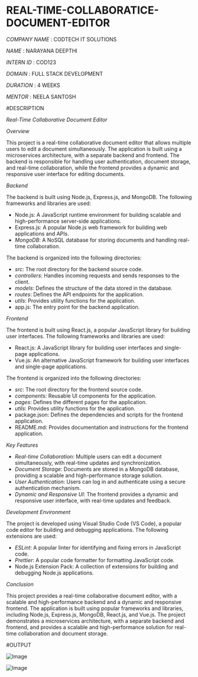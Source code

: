 # REAL-TIME-COLLABORATICE-DOCUMENT-EDITOR

*COMPANY NAME* : CODTECH IT SOLUTIONS

*NAME* : NARAYANA DEEPTHI

*INTERN ID* : COD123

*DOMAIN* : FULL STACK DEVELOPMENT

*DURATION* : 4 WEEKS

*MENTOR* : NEELA SANTOSH

#DESCRIPTION

*Real-Time Collaborative Document Editor*

*Overview*

This project is a real-time collaborative document editor that allows multiple users to edit a document simultaneously. The application is built using a microservices architecture, with a separate backend and frontend. The backend is responsible for handling user authentication, document storage, and real-time collaboration, while the frontend provides a dynamic and responsive user interface for editing documents.

*Backend*

The backend is built using Node.js, Express.js, and MongoDB. The following frameworks and libraries are used:

- Node.js: A JavaScript runtime environment for building scalable and high-performance server-side applications.
- Express.js: A popular Node.js web framework for building web applications and APIs.
- *MongoDB*: A NoSQL database for storing documents and handling real-time collaboration.

The backend is organized into the following directories:

- *src*: The root directory for the backend source code.
- *controllers*: Handles incoming requests and sends responses to the client.
- *models*: Defines the structure of the data stored in the database.
- *routes*: Defines the API endpoints for the application.
- *utils*: Provides utility functions for the application.
- app.js: The entry point for the backend application.

*Frontend*

The frontend is built using React.js, a popular JavaScript library for building user interfaces. The following frameworks and libraries are used:

- React.js: A JavaScript library for building user interfaces and single-page applications.
- Vue.js: An alternative JavaScript framework for building user interfaces and single-page applications.

The frontend is organized into the following directories:

- *src*: The root directory for the frontend source code.
- *components*: Reusable UI components for the application.
- *pages*: Defines the different pages for the application.
- *utils*: Provides utility functions for the application.
- package.json: Defines the dependencies and scripts for the frontend application.
- README.md: Provides documentation and instructions for the frontend application.

*Key Features*

- *Real-time Collaboration*: Multiple users can edit a document simultaneously, with real-time updates and synchronization.
- *Document Storage*: Documents are stored in a MongoDB database, providing a scalable and high-performance storage solution.
- *User Authentication*: Users can log in and authenticate using a secure authentication mechanism.
- *Dynamic and Responsive UI*: The frontend provides a dynamic and responsive user interface, with real-time updates and feedback.

*Development Environment*

The project is developed using Visual Studio Code (VS Code), a popular code editor for building and debugging applications. The following extensions are used:

- *ESLint*: A popular linter for identifying and fixing errors in JavaScript code.
- *Prettier*: A popular code formatter for formatting JavaScript code.
- Node.js Extension Pack: A collection of extensions for building and debugging Node.js applications.

*Conclusion*

This project provides a real-time collaborative document editor, with a scalable and high-performance backend and a dynamic and responsive frontend. The application is built using popular frameworks and libraries, including Node.js, Express.js, MongoDB, React.js, and Vue.js. The project demonstrates a microservices architecture, with a separate backend and frontend, and provides a scalable and high-performance solution for real-time collaboration and document storage.


#OUTPUT

![Image](https://github.com/user-attachments/assets/87f0649a-af16-4315-980a-22abf5df323c)

![Image](https://github.com/user-attachments/assets/b55d799d-7707-423c-bf53-6dbdc91ad8b4)
